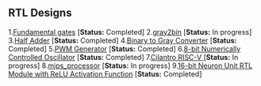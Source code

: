 ## RTL Designs

1.[Fundamental gates](1_fundamental_gates/README.md) [**Status:** Completed]
2.[gray2bin](2_gray2bin/gray2bin.sv) [**Status:** In progress]
3.[Half Adder](3_adder/README.md) [**Status:** Completed]
4.[Binary to Gray Converter](4_bin2gray/README.md) [**Status:** Completed]
5.[PWM Generator](5_pwm_generator/README.md) [**Status:** Completed]
6.[8-bit Numerically Controlled Oscillator](6_numerically_controlled_oscillator/README.md) [**Status:** Completed]
7.[Cilantro RISC-V ](7_cilantro_riscv_bassed_processor/README.md) [**Status:** In progress]
8.[mips_processor](8_mips_processor/mips_bard.v) [**Status:** In progress]
9.[16-bit Neuron Unit RTL Module with ReLU Activation Function](9_neuron_unit/README.md) [**Status:** Completed]
